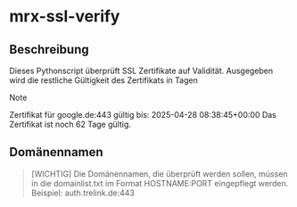 # mrx-ssl-verify

## Beschreibung

Dieses Pythonscript überprüft SSL Zertifikate auf Validität.
Ausgegeben wird die restliche Gültigkeit des Zertifikats in Tagen
> [!NOTE]
> Zertifikat für google.de:443 gültig bis: 2025-04-28 08:38:45+00:00
> Das Zertifikat ist noch 62 Tage gültig.

## Domänennamen
> [WICHTIG]
> Die Domänennamen, die überprüft werden sollen, müssen in die domainlist.txt im Format HOSTNAME:PORT eingepflegt werden.
> Beispiel: auth.trelink.de:443